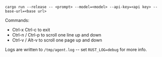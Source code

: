 ```
cargo run --release -- <prompt> --model=<model> --api-key=<api key> --base-url=<base url>
```

Commands:

- Ctrl-x Ctrl-c to exit
- Ctrl-n / Ctrl-p to scroll one line up and down
- Ctrl-v / Alt-v to scroll one page up and down

Logs are written to `/tmp/agent.log` -- set `RUST_LOG=debug` for more info.
